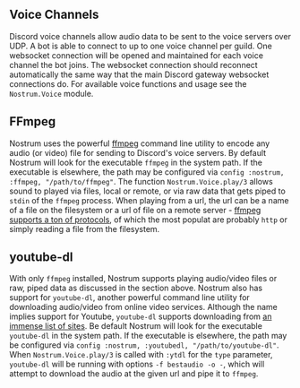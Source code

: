 ## Voice Channels
Discord voice channels allow audio data to be sent to the voice servers over UDP.
A bot is able to connect to up to one voice channel per guild. One websocket
connection will be opened and maintained for each voice channel the bot joins.
The websocket connection should reconnect automatically the same way that the 
main Discord gateway websocket connections do. For available voice functions and
usage see the `Nostrum.Voice` module.

## FFmpeg
Nostrum uses the powerful [ffmpeg](https://ffmpeg.org/) command line utility to
encode any audio (or video) file for sending to Discord's voice servers.
By default Nostrum will look for the executable `ffmpeg` in the system path.
If the executable is elsewhere, the path may be configured via
`config :nostrum, :ffmpeg, "/path/to/ffmpeg"`.
The function `Nostrum.Voice.play/3` allows sound to played via files, local or 
remote, or via raw data that gets piped to `stdin` of the `ffmpeg` process.
When playing from a url, the url can be a name of a file on the filesystem or a url
of file on a remote server - [ffmpeg supports a ton of protocols](https://www.ffmpeg.org/ffmpeg-protocols.html),
of which the most populat are probably `http` or simply reading a file from the filesystem.

## youtube-dl
With only `ffmpeg` installed, Nostrum supports playing audio/video files or raw, piped
data as discussed in the section above. Nostrum also has support for `youtube-dl`, another
powerful command line utility for downloading audio/video from online video services.
Although the name implies support for Youtube, `youtube-dl` supports downloading from
[an immense list of sites](https://github.com/ytdl-org/youtube-dl/blob/master/docs/supportedsites.md).
Be default Nostrum will look for the executable `youtube-dl` in the system path. If the
executable is elsewhere, the path may be configured via `config :nostrum, :youtubedl, "/path/to/youtube-dl"`. When `Nostrum.Voice.play/3` is called with `:ytdl` for the `type` parameter,
`youtube-dl` will be running with options `-f bestaudio -o -`, which will attempt to download
the audio at the given url and pipe it to `ffmpeg`.
